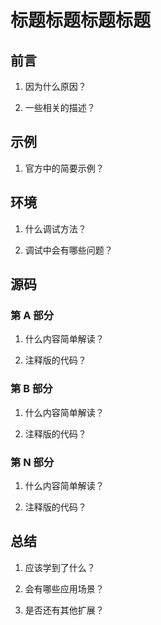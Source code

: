 <!-- https://raw.githubusercontent.com/haiweilian/tinylib-analysis/main/.docs/debug/images -->

# 标题标题标题标题

## 前言

1. 因为什么原因？

2. 一些相关的描述？

## 示例

1. 官方中的简要示例？

## 环境

1. 什么调试方法？

2. 调试中会有哪些问题？

## 源码

### 第 A 部分

1. 什么内容简单解读？

2. 注释版的代码？

### 第 B 部分

1. 什么内容简单解读？

2. 注释版的代码？

### 第 N 部分

1. 什么内容简单解读？

2. 注释版的代码？

## 总结

1. 应该学到了什么？

2. 会有哪些应用场景？

3. 是否还有其他扩展？
